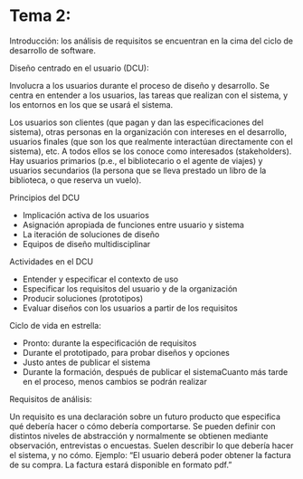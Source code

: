 # Tema 2: 

Introducción:
los análisis de requisitos se encuentran en la cima del ciclo de desarrollo de software.

Diseño centrado en el usuario (DCU):

Involucra a los usuarios durante el proceso de diseño y desarrollo. Se centra en entender a los usuarios, las tareas que realizan con el sistema, y los entornos en los que se usará el sistema.

Los usuarios son clientes (que pagan y dan las especificaciones del sistema), otras personas en la organización con intereses en el desarrollo, usuarios finales (que son los que realmente interactúan directamente con el sistema), etc. A todos ellos se los conoce como interesados (stakeholders). Hay usuarios primarios (p.e., el bibliotecario o el agente de viajes) y usuarios secundarios (la persona que se lleva prestado un libro de la biblioteca, o que reserva un vuelo).

Principios del DCU
- Implicación activa de los usuarios 
-	Asignación apropiada de funciones entre usuario y sistema 
-	La iteración de soluciones de diseño 
-	Equipos de diseño multidisciplinar 

Actividades en el DCU 

-	Entender y especificar el contexto de uso 
-	Especificar los requisitos del usuario y de la organización 
-	Producir soluciones (prototipos) 
-	Evaluar diseños con los usuarios a partir de los requisitos

Ciclo de vida en estrella:

-	Pronto: durante la especificación de requisitos 
-	Durante el prototipado, para probar diseños y opciones 
-	Justo antes de publicar el sistema 
-	Durante la formación, después de publicar el sistemaCuanto más tarde en el proceso, menos cambios se podrán realizar

Requisitos de análisis:

Un requisito es una declaración sobre un futuro producto que especifica qué debería hacer o cómo debería comportarse. Se pueden definir con distintos niveles de abstracción y normalmente se obtienen mediante observación, entrevistas o encuestas. Suelen describir lo que debería hacer el sistema, y no cómo. Ejemplo: “El usuario deberá poder obtener la factura de su compra. La factura estará disponible en formato pdf.”
